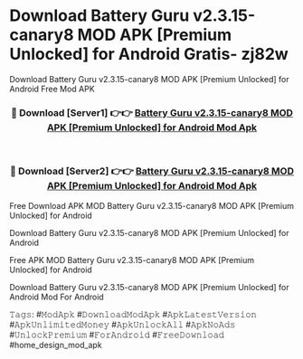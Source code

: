 # Download Battery Guru v2.3.15-canary8 MOD APK [Premium Unlocked] for Android Gratis- zj82w
Download Battery Guru v2.3.15-canary8 MOD APK [Premium Unlocked] for Android Free Mod APK

<div align="center">
<h3>🔴 Download [Server1] 👉👉 <a href="https://apk-comot.site?title=Battery_Guru_v2.3.15-canary8_MOD_APK_[Premium_Unlocked]_for_Android">Battery Guru v2.3.15-canary8 MOD APK [Premium Unlocked] for Android Mod Apk</a></h3><br>

<h3>🔴 Download [Server2] 👉👉 <a href="https://apk-comot.site?title=Battery_Guru_v2.3.15-canary8_MOD_APK_[Premium_Unlocked]_for_Android">Battery Guru v2.3.15-canary8 MOD APK [Premium Unlocked] for Android Mod Apk</a></h3>
</div>


Free Download APK MOD Battery Guru v2.3.15-canary8 MOD APK [Premium Unlocked] for Android

Download Battery Guru v2.3.15-canary8 MOD APK [Premium Unlocked] for Android 

Free APK MOD Battery Guru v2.3.15-canary8 MOD APK [Premium Unlocked] for Android 

Download Battery Guru v2.3.15-canary8 MOD APK [Premium Unlocked] for Android Mod For Android

𝚃𝚊𝚐𝚜: #𝙼𝚘𝚍𝙰𝚙𝚔 #𝙳𝚘𝚠𝚗𝚕𝚘𝚊𝚍𝙼𝚘𝚍𝙰𝚙𝚔 #𝙰𝚙𝚔𝙻𝚊𝚝𝚎𝚜𝚝𝚅𝚎𝚛𝚜𝚒𝚘𝚗 #𝙰𝚙𝚔𝚄𝚗𝚕𝚒𝚖𝚒𝚝𝚎𝚍𝙼𝚘𝚗𝚎𝚢 #𝙰𝚙𝚔𝚄𝚗𝚕𝚘𝚌𝚔𝙰𝚕𝚕 #𝙰𝚙𝚔𝙽𝚘𝙰𝚍𝚜 #𝚄𝚗𝚕𝚘𝚌𝚔𝙿𝚛𝚎𝚖𝚒𝚞𝚖 #𝙵𝚘𝚛𝙰𝚗𝚍𝚛𝚘𝚒𝚍 #𝙵𝚛𝚎𝚎𝙳𝚘𝚠𝚗𝚕𝚘𝚊𝚍 #home_design_mod_apk